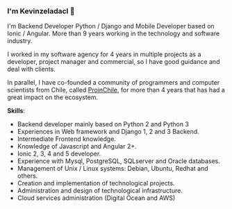 ### I'm Kevinzeladacl 👋

I'm Backend Developer Python / Django and Mobile Developer based on Ionic / Angular. More than 9 years working in the technology and software industry.

I worked in my software agency for 4 years in multiple projects as a developer, project manager and commercial, so I have good guidance and deal with clients.

In parallel, I have co-founded a community of programmers and computer scientists from Chile, called [ProinChile](https://www.proinchile.org), for more than 4 years that has had a great impact on the ecosystem.


**Skills**:

- Backend developer mainly based on Python 2 and Python 3
- Experiences in Web framework and Django 1, 2 and 3 Backend.
- Intermediate Frontend knowledge.
- Knowledge of Javascript and Angular 2+.
- Ionic 2, 3, 4 and 5 developer.
- Experience with Mysql, PostgreSQL, SQLserver and Oracle databases.
- Management of Unix / Linux systems: Debian, Ubuntu, Redhat and others.
- Creation and implementation of technological projects.
- Administration and design of technological infrastructure.
- Cloud services administration (Digital Ocean and AWS)
 
